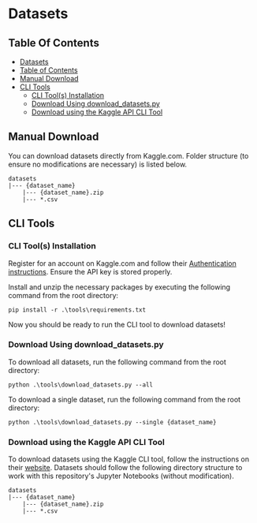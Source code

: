 # Datasets

## Table Of Contents

- [Datasets](#datasets)
- [Table of Contents](#table-of-contents)
- [Manual Download](#manual-download)
- [CLI Tools](#cli-tools)
    - [CLI Tool(s) Installation](#cli-tools-installation)
    - [Download Using download_datasets.py](#download-using-downloaddatasetspy)
    - [Download using the Kaggle API CLI Tool](#download-using-the-kaggle-api-cli-tool)

## Manual Download

You can download datasets directly from Kaggle.com. Folder structure (to ensure no modifications are necessary) is listed below.

```
datasets 
|--- {dataset_name}
    |--- {dataset_name}.zip
    |--- *.csv
```

## CLI Tools

### CLI Tool(s) Installation
Register for an account on Kaggle.com and follow their [Authentication instructions](https://www.kaggle.com/docs/api). Ensure the API key is stored properly.

Install and unzip the necessary packages by executing the following command from the root directory:

```
pip install -r .\tools\requirements.txt
```

Now you should be ready to run the CLI tool to download datasets!

### Download Using download_datasets.py
To download all datasets, run the following command from the root directory:

```
python .\tools\download_datasets.py --all
```

To download a single dataset, run the following command from the root directory:

```
python .\tools\download_datasets.py --single {dataset_name}
```

### Download using the Kaggle API CLI Tool

To download datasets using the Kaggle CLI tool, follow the instructions on their [website](https://www.kaggle.com/docs/api). Datasets should follow the following directory structure to work with this repository's Jupyter Notebooks (without modification).

```
datasets 
|--- {dataset_name}
    |--- {dataset_name}.zip
    |--- *.csv
```